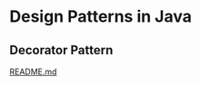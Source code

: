 # Design Patterns in Java

## Decorator Pattern
[README.md](src%2Fmain%2Fjava%2Fdecoratorpattern%2Fdominos%2Fapproach3%2FREADME.md)

## 